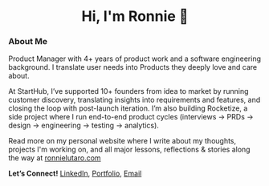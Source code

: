 <h1 align="center">Hi, I'm Ronnie 👋</h1>

### About Me

Product Manager with 4+ years of product work and a software engineering background. I translate user needs into Products they deeply love and care about. 

At StartHub, I’ve supported 10+ founders from idea to market by running customer discovery, translating insights into requirements and features, and closing the loop with post-launch iteration. I’m also building Rocketize, a side project where I run end-to-end product cycles (interviews → PRDs → design → engineering → testing → analytics).

Read more on my personal website where I write about my thoughts, projects I'm working on, and all major lessons, reflections & stories along the way at [ronnielutaro.com](ronnielutaro.com)

**Let’s Connect!** [LinkedIn](https://www.linkedin.com/in/ronnie-lutaro-b73240aa/), [Portfolio](https://ronnielutaro.com), [Email](mailto:r.lutaro@rocketizetech.com)
